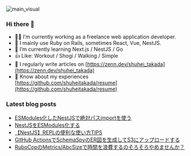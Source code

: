 ![main_visual](https://github.com/shuheitakada/shuheitakada/assets/50521935/42899799-91da-4c46-b47a-7939052e79e6)

### Hi there 👋

- 👨‍💻 I’m currently working as a freelance web application developer.
- 🍓 I mainly use Ruby on Rails, sometimes React, Vue, NestJS.
- 🌱 I’m currently learning Next.js / NestJS / Go
- 👍 Like: Workout / Shogi / Walking / Simple
- 📝 I regularly write articles on [https://zenn.dev/shuhei_takada](https://zenn.dev/shuhei_takada)
- 📄 Know about my experiences [https://github.com/shuheitakada/resume](https://github.com/shuheitakada/resume)

### Latest blog posts
<!-- BLOG-POST-LIST:START -->
- [ESModules化したNestJSで絶対パスimportを使う](https://zenn.dev/shuhei_takada/articles/0cffaa01ffeea6)
- [NestJSをESModules化する](https://zenn.dev/shuhei_takada/articles/a7531731a7cf04)
- [【NestJS】REPLの便利な使い方TIPS](https://zenn.dev/shuhei_takada/articles/052a10de2e8a8d)
- [GitHub ActionsでSchemaSpyのER図を生成してS3にアップロードする](https://zenn.dev/shuhei_takada/articles/ecb030e6529fee)
- [RuboCopのMetrics/AbcSizeで時間を浪費するのそろそろやめませんか？](https://zenn.dev/shuhei_takada/articles/2a516d08aa035b)
<!-- BLOG-POST-LIST:END -->

